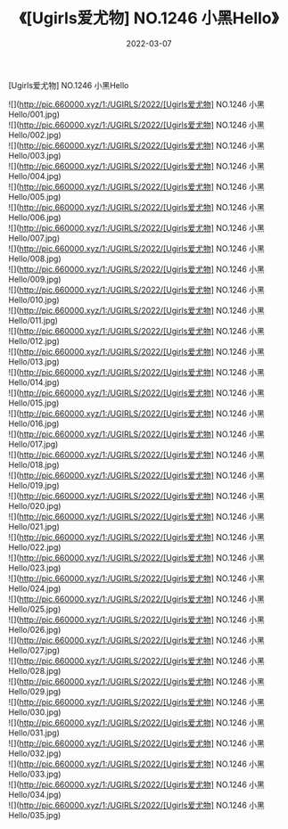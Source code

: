 ﻿---
layout: post
title:  《[Ugirls爱尤物] NO.1246 小黑Hello》
date:   2022-03-07
img: http://pic.660000.xyz/1:/UGIRLS/2022/[Ugirls爱尤物] NO.1246 小黑Hello/000.jpg
categories: [美女, 清纯, 唯美]
---

[Ugirls爱尤物] NO.1246 小黑Hello

 ![](http://pic.660000.xyz/1:/UGIRLS/2022/[Ugirls爱尤物] NO.1246 小黑Hello/001.jpg) <br>![](http://pic.660000.xyz/1:/UGIRLS/2022/[Ugirls爱尤物] NO.1246 小黑Hello/002.jpg) <br>![](http://pic.660000.xyz/1:/UGIRLS/2022/[Ugirls爱尤物] NO.1246 小黑Hello/003.jpg) <br>![](http://pic.660000.xyz/1:/UGIRLS/2022/[Ugirls爱尤物] NO.1246 小黑Hello/004.jpg) <br>![](http://pic.660000.xyz/1:/UGIRLS/2022/[Ugirls爱尤物] NO.1246 小黑Hello/005.jpg) <br>![](http://pic.660000.xyz/1:/UGIRLS/2022/[Ugirls爱尤物] NO.1246 小黑Hello/006.jpg) <br>![](http://pic.660000.xyz/1:/UGIRLS/2022/[Ugirls爱尤物] NO.1246 小黑Hello/007.jpg) <br>![](http://pic.660000.xyz/1:/UGIRLS/2022/[Ugirls爱尤物] NO.1246 小黑Hello/008.jpg) <br>![](http://pic.660000.xyz/1:/UGIRLS/2022/[Ugirls爱尤物] NO.1246 小黑Hello/009.jpg) <br>![](http://pic.660000.xyz/1:/UGIRLS/2022/[Ugirls爱尤物] NO.1246 小黑Hello/010.jpg) <br>![](http://pic.660000.xyz/1:/UGIRLS/2022/[Ugirls爱尤物] NO.1246 小黑Hello/011.jpg) <br>![](http://pic.660000.xyz/1:/UGIRLS/2022/[Ugirls爱尤物] NO.1246 小黑Hello/012.jpg) <br>![](http://pic.660000.xyz/1:/UGIRLS/2022/[Ugirls爱尤物] NO.1246 小黑Hello/013.jpg) <br>![](http://pic.660000.xyz/1:/UGIRLS/2022/[Ugirls爱尤物] NO.1246 小黑Hello/014.jpg) <br>![](http://pic.660000.xyz/1:/UGIRLS/2022/[Ugirls爱尤物] NO.1246 小黑Hello/015.jpg) <br>![](http://pic.660000.xyz/1:/UGIRLS/2022/[Ugirls爱尤物] NO.1246 小黑Hello/016.jpg) <br>![](http://pic.660000.xyz/1:/UGIRLS/2022/[Ugirls爱尤物] NO.1246 小黑Hello/017.jpg) <br>![](http://pic.660000.xyz/1:/UGIRLS/2022/[Ugirls爱尤物] NO.1246 小黑Hello/018.jpg) <br>![](http://pic.660000.xyz/1:/UGIRLS/2022/[Ugirls爱尤物] NO.1246 小黑Hello/019.jpg) <br>![](http://pic.660000.xyz/1:/UGIRLS/2022/[Ugirls爱尤物] NO.1246 小黑Hello/020.jpg) <br>![](http://pic.660000.xyz/1:/UGIRLS/2022/[Ugirls爱尤物] NO.1246 小黑Hello/021.jpg) <br>![](http://pic.660000.xyz/1:/UGIRLS/2022/[Ugirls爱尤物] NO.1246 小黑Hello/022.jpg) <br>![](http://pic.660000.xyz/1:/UGIRLS/2022/[Ugirls爱尤物] NO.1246 小黑Hello/023.jpg) <br>![](http://pic.660000.xyz/1:/UGIRLS/2022/[Ugirls爱尤物] NO.1246 小黑Hello/024.jpg) <br>![](http://pic.660000.xyz/1:/UGIRLS/2022/[Ugirls爱尤物] NO.1246 小黑Hello/025.jpg) <br>![](http://pic.660000.xyz/1:/UGIRLS/2022/[Ugirls爱尤物] NO.1246 小黑Hello/026.jpg) <br>![](http://pic.660000.xyz/1:/UGIRLS/2022/[Ugirls爱尤物] NO.1246 小黑Hello/027.jpg) <br>![](http://pic.660000.xyz/1:/UGIRLS/2022/[Ugirls爱尤物] NO.1246 小黑Hello/028.jpg) <br>![](http://pic.660000.xyz/1:/UGIRLS/2022/[Ugirls爱尤物] NO.1246 小黑Hello/029.jpg) <br>![](http://pic.660000.xyz/1:/UGIRLS/2022/[Ugirls爱尤物] NO.1246 小黑Hello/030.jpg) <br>![](http://pic.660000.xyz/1:/UGIRLS/2022/[Ugirls爱尤物] NO.1246 小黑Hello/031.jpg) <br>![](http://pic.660000.xyz/1:/UGIRLS/2022/[Ugirls爱尤物] NO.1246 小黑Hello/032.jpg) <br>![](http://pic.660000.xyz/1:/UGIRLS/2022/[Ugirls爱尤物] NO.1246 小黑Hello/033.jpg) <br>![](http://pic.660000.xyz/1:/UGIRLS/2022/[Ugirls爱尤物] NO.1246 小黑Hello/034.jpg) <br>![](http://pic.660000.xyz/1:/UGIRLS/2022/[Ugirls爱尤物] NO.1246 小黑Hello/035.jpg) <br>